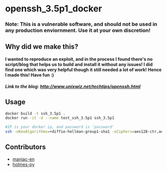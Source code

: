 # openssh_3.5p1_docker

### Note: This is a vulnerable software, and should not be used in any production enviornment. Use it at your own discretion!

## Why did we make this?
#### I wanted to reproduce an exploit, and in the process I found there's no script/blog that  helps us to build and install it without any issues! I did find one which was very helpful though it still needed a lot of work! Hence I made this! Have fun :)

##### Link to the blog: http://www.unixwiz.net/techtips/openssh.html

## Usage
```bash
docker build -t ssh_3.5p1 .
docker run -it -d --name test_ssh_3.5p1 ssh_3.5p1

#IP is your docker ip, and password is 'password'
ssh -oKexAlgorithms=+diffie-hellman-group1-sha1 -oCiphers=aes128-ctr,aes192-ctr,aes256-ctr,aes128-cbc,3des-cbc n00b@IP
```

## Contributors
- [maniac-en](https://github.com/maniac-en/)
- [holmes-py](https://github.com/holmes-py/)
